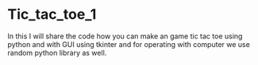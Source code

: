 # Tic_tac_toe_1
In this I will share the code how you can make an game tic tac toe using python and with GUI using tkinter and for operating with computer we use random python library as well.
